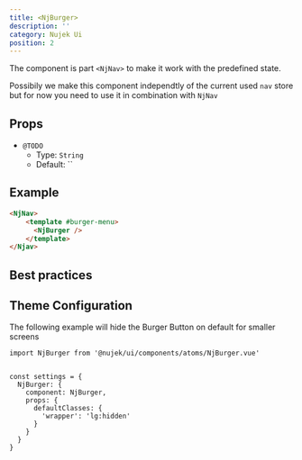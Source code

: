 ```yaml
---
title: <NjBurger>
description: ''
category: Nujek Ui
position: 2
---
```



The component is part `<NjNav>` to make it work with the predefined state.

<alert>
Possibily we make this component independtly of the current used <code>nav</code> store but for now you need to use it in combination with <code>NjNav</code>
</alert>


## Props

- `@TODO`
  - Type: `String`
  - Default: ``


## Example

```md
<NjNav>
    <template #burger-menu>
      <NjBurger />
    </template>
</Njav>
```

## Best practices


## Theme Configuration


The following example will hide the Burger Button on default for smaller screens 

```
import NjBurger from '@nujek/ui/components/atoms/NjBurger.vue'


const settings = {
  NjBurger: {
    component: NjBurger,
    props: {
      defaultClasses: {
        'wrapper': 'lg:hidden'
      }
    }
  }
}

```